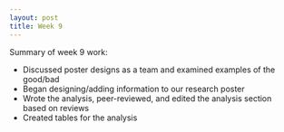 ```yaml
---
layout: post
title: Week 9
---
```


Summary of week 9 work:
- Discussed poster designs as a team and examined examples of the good/bad
- Began designing/adding information to our research poster
- Wrote the analysis, peer-reviewed, and edited the analysis section based on reviews
- Created tables for the analysis
